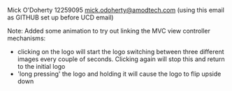 Mick O'Doherty 12259095 mick.odoherty@amodtech.com (using this email as GITHUB set up before UCD email)

Note: Added some animation to try out linking the MVC view controller mechanisms:
- clicking on the logo will start the logo switching between three different images every couple of seconds. Clicking again will stop this and return to the initial logo
- 'long pressing' the logo and holding it will cause the logo to flip upside down


